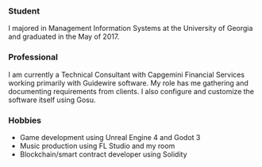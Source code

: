 ### Student
I majored in Management Information Systems at the University of Georgia and graduated in the May of 2017.

### Professional
I am currently a Technical Consultant with Capgemini Financial Services working primarily with Guidewire software. My role has me gathering and documenting requirements from clients. I also configure and customize the software itself using Gosu.

### Hobbies
* Game development using Unreal Engine 4 and Godot 3
* Music production using FL Studio and my room
* Blockchain/smart contract developer using Solidity
